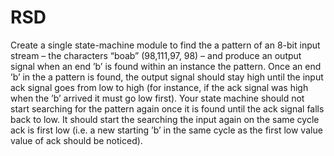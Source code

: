 # RSD
Create a single state-machine module to find the a pattern of an 8-bit input stream – the characters “boab” 
(98,111,97, 98) – and produce an output signal when an end ’b’ is found within an instance the pattern. 
Once an end ’b’ in the a pattern is found, the output signal should stay high until the input ack signal 
goes from low to high (for instance, if the ack signal was high when the ’b’ arrived it must go low first). 
Your state machine should not start searching for the pattern again once it is found until the ack signal falls back to low.
It should start the searching the input again on the same cycle ack is first low 
(i.e. a new starting ’b’ in the same cycle as the first low value value of ack should be noticed).
